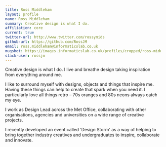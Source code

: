 ```yaml
---
title: Ross Middleham
layout: profile
name: Ross Middleham
summary: Creative design is what I do.
affiliation: core
current: true
twitter-url: http://www.twitter.com/rossymids
github-url: https://github.com/RossJM
email: ross.middleham@informaticslab.co.uk
mugshot: https://images.informaticslab.co.uk/profiles/cropped/ross-middleham.png
slack-user: rossjm
---
```


Creative design is what I do. I live and breathe design taking inspiration from everything around me.

I like to surround myself with designs, objects and things that inspire me. Having these things can help to create that spark when you need it. I particularly love all things retro – 70s oranges and 80s neons always catch my eye.

I work as Design Lead across the Met Office, collaborating with other organisations, agencies and universities on a wide range of creative projects.

I recently developed an event called 'Design Storm' as a way of helping to bring together industry creatives and undergraduates to inspire, collaborate and innovate.
